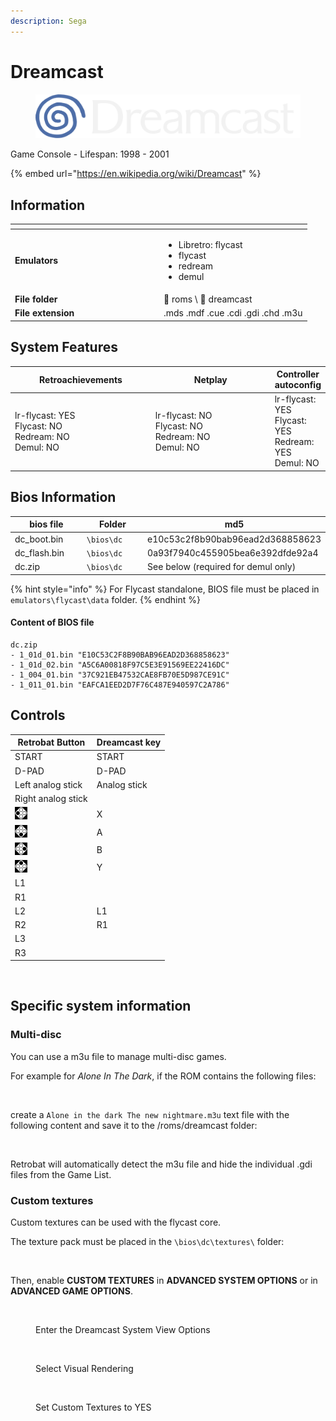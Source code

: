```yaml
---
description: Sega
---
```


# Dreamcast

<div align="left">

<figure><picture><source srcset="https://raw.githubusercontent.com/fabricecaruso/es-theme-carbon/91d85c7849cc550b0cac4e75cb8e0923d3b61b5e/art/logos/dreamcast-w.svg" media="(prefers-color-scheme: dark)"><img src="https://raw.githubusercontent.com/fabricecaruso/es-theme-carbon/5149a33eed46b2af638b06119397d4023b75131f/art/logos/dreamcast.svg" alt=""></picture><figcaption></figcaption></figure>

</div>

Game Console - Lifespan: 1998 - 2001

{% embed url="https://en.wikipedia.org/wiki/Dreamcast" %}

## Information

<table data-header-hidden><thead><tr><th width="224"></th><th></th></tr></thead><tbody><tr><td><strong>Emulators</strong></td><td><ul><li>Libretro: flycast</li><li>flycast</li><li>redream</li><li>demul</li></ul></td></tr><tr><td><strong>File folder</strong></td><td><span data-gb-custom-inline data-tag="emoji" data-code="1f4c2">📂</span> roms \ <span data-gb-custom-inline data-tag="emoji" data-code="1f4c2">📂</span> dreamcast</td></tr><tr><td><strong>File extension</strong></td><td>.mds .mdf .cue .cdi .gdi .chd .m3u</td></tr></tbody></table>

## System Features

<table><thead><tr><th width="256">Retroachievements</th><th width="243">Netplay</th><th>Controller autoconfig</th></tr></thead><tbody><tr><td>lr-flycast: YES<br>Flycast: NO<br>Redream: NO<br>Demul: NO</td><td>lr-flycast: NO<br>Flycast: NO<br>Redream: NO<br>Demul: NO</td><td>lr-flycast: YES<br>Flycast: YES<br>Redream: YES<br>Demul: NO</td></tr></tbody></table>

## Bios Information

<table><thead><tr><th width="160.55555555555557">bios file</th><th width="155">Folder</th><th>md5</th></tr></thead><tbody><tr><td>dc_boot.bin</td><td><code>\bios\dc</code></td><td>e10c53c2f8b90bab96ead2d368858623</td></tr><tr><td>dc_flash.bin</td><td><code>\bios\dc</code></td><td>0a93f7940c455905bea6e392dfde92a4</td></tr><tr><td>dc.zip</td><td><code>\bios\dc</code></td><td>See below (required for demul only)</td></tr></tbody></table>

{% hint style="info" %}
For Flycast standalone, BIOS file must be placed in `emulators\flycast\data` folder.
{% endhint %}

#### Content of BIOS file

```
dc.zip
- 1_01d_01.bin "E10C53C2F8B90BAB96EAD2D368858623"
- 1_01d_02.bin "A5C6A00818F97C5E3E91569EE22416DC"
- 1_004_01.bin "37C921EB47532CAE8FB70E5D987CE91C"
- 1_011_01.bin "EAFCA1EED2D7F76C487E940597C2A786"
```

## Controls

| Retrobat Button                                   | Dreamcast key |
| ------------------------------------------------- | ------------- |
| START                                             | START         |
| D-PAD                                             | D-PAD         |
| Left analog stick                                 | Analog stick  |
| Right analog stick                                |               |
| ![](<../../../../.gitbook/assets/image (43).png>) | X             |
| ![](<../../../../.gitbook/assets/image (25).png>) | A             |
| ![](<../../../../.gitbook/assets/image (11).png>) | B             |
| ![](<../../../../.gitbook/assets/image (45).png>) | Y             |
| L1                                                |               |
| R1                                                |               |
| L2                                                | L1            |
| R2                                                | R1            |
| L3                                                |               |
| R3                                                |               |

<div align="left">

<figure><img src="https://i.imgur.com/g71xmgZ.png" alt=""><figcaption></figcaption></figure>

</div>

## Specific system information

### Multi-disc

You can use a m3u file to manage multi-disc games.

For example for _Alone In The Dark_, if the ROM contains the following files:

<div align="left">

<figure><img src="https://i.imgur.com/LUmmLpf.png" alt=""><figcaption></figcaption></figure>

</div>

create a `Alone in the dark The new nightmare.m3u` text file with the following content and save it to the /roms/dreamcast folder:

<div align="left">

<figure><img src="https://i.imgur.com/9dQJhD9.png" alt=""><figcaption></figcaption></figure>

</div>

Retrobat will automatically detect the m3u file and hide the individual .gdi files from the Game List.

### Custom textures

Custom textures can be used with the flycast core.

The texture pack must be placed in the `\bios\dc\textures\` folder:

<div align="left">

<figure><img src="https://i.imgur.com/65bX2kT.png" alt=""><figcaption></figcaption></figure>

</div>

Then, enable **CUSTOM TEXTURES** in **ADVANCED SYSTEM OPTIONS** or in **ADVANCED GAME OPTIONS**.

<div align="left">

<figure><img src="https://i.imgur.com/ppkZ9bw.png" alt=""><figcaption><p>Enter the Dreamcast System View Options</p></figcaption></figure>

</div>

<div align="left">

<figure><img src="https://i.imgur.com/qVMX2Ly.png" alt=""><figcaption><p>Select Visual Rendering</p></figcaption></figure>

</div>

<div align="left">

<figure><img src="https://i.imgur.com/SbsPMz1.png" alt=""><figcaption><p>Set Custom Textures to YES</p></figcaption></figure>

</div>

